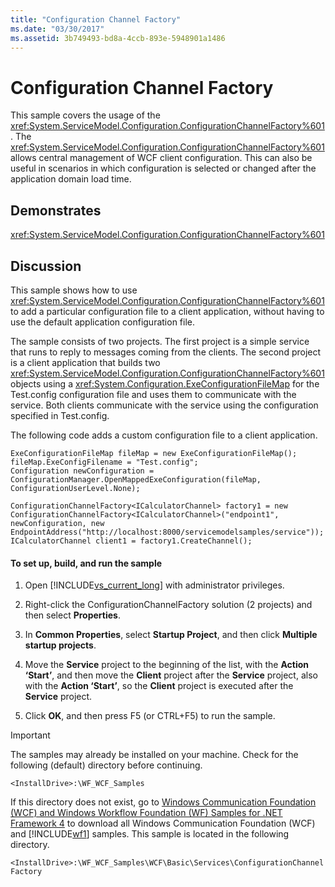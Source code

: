 ```yaml
---
title: "Configuration Channel Factory"
ms.date: "03/30/2017"
ms.assetid: 3b749493-bd8a-4ccb-893e-5948901a1486
---
```

# Configuration Channel Factory
This sample covers the usage of the <xref:System.ServiceModel.Configuration.ConfigurationChannelFactory%601>. The <xref:System.ServiceModel.Configuration.ConfigurationChannelFactory%601> allows central management of WCF client configuration. This can also be useful in scenarios in which configuration is selected or changed after the application domain load time.  
  
## Demonstrates  
 <xref:System.ServiceModel.Configuration.ConfigurationChannelFactory%601>  
  
## Discussion  
 This sample shows how to use <xref:System.ServiceModel.Configuration.ConfigurationChannelFactory%601> to add a particular configuration file to a client application, without having to use the default application configuration file.  
  
 The sample consists of two projects. The first project is a simple service that runs to reply to messages coming from the clients. The second project is a client application that builds two <xref:System.ServiceModel.Configuration.ConfigurationChannelFactory%601> objects using a <xref:System.Configuration.ExeConfigurationFileMap> for the Test.config configuration file and uses them to communicate with the service. Both clients communicate with the service using the configuration specified in Test.config.  
  
 The following code adds a custom configuration file to a client application.  
  
```  
ExeConfigurationFileMap fileMap = new ExeConfigurationFileMap();  
fileMap.ExeConfigFilename = "Test.config";  
Configuration newConfiguration = ConfigurationManager.OpenMappedExeConfiguration(fileMap, ConfigurationUserLevel.None);  
  
ConfigurationChannelFactory<ICalculatorChannel> factory1 = new ConfigurationChannelFactory<ICalculatorChannel>("endpoint1", newConfiguration, new EndpointAddress("http://localhost:8000/servicemodelsamples/service"));  
ICalculatorChannel client1 = factory1.CreateChannel();  
```  
  
#### To set up, build, and run the sample  
  
1. Open [!INCLUDE[vs_current_long](../../../../includes/vs-current-long-md.md)] with administrator privileges.  
  
2. Right-click the ConfigurationChannelFactory solution (2 projects) and then select **Properties**.  
  
3. In **Common Properties**, select **Startup Project**, and then click **Multiple startup projects**.  
  
4. Move the **Service** project to the beginning of the list, with the **Action ‘Start’**, and then move the **Client** project after the **Service** project, also with the **Action ‘Start’**, so the **Client** project is executed after the **Service** project.  
  
5. Click **OK**, and then press F5 (or CTRL+F5) to run the sample.  
  
> [!IMPORTANT]
>  The samples may already be installed on your machine. Check for the following (default) directory before continuing.  
> 
>  `<InstallDrive>:\WF_WCF_Samples`  
> 
>  If this directory does not exist, go to [Windows Communication Foundation (WCF) and Windows Workflow Foundation (WF) Samples for .NET Framework 4](http://go.microsoft.com/fwlink/?LinkId=150780) to download all Windows Communication Foundation (WCF) and [!INCLUDE[wf1](../../../../includes/wf1-md.md)] samples. This sample is located in the following directory.  
> 
>  `<InstallDrive>:\WF_WCF_Samples\WCF\Basic\Services\ConfigurationChannelFactory`
